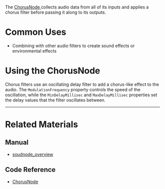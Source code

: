 The [ ChorusNode ](https://github.com/ZilchEngine/ZilchDocs/blob/master/code_reference/class_reference/chorusnode.markdown) collects audio data from all of its inputs and applies a chorus filter before passing it along to its outputs. 

 # Common Uses

- Combining with other audio filters to create sound effects or environmental effects

 # Using the ChorusNode

Chorus filters use an oscillating delay filter to add a chorus-like effect to the audio. The `ModulationFrequency` property controls the speed of the oscillation, while the `MinDelayMillisec` and `MaxDelayMillisec` properties set the delay values that the filter oscillates between. 

---
 # Related Materials

 ## Manual
- [soudnode_overview](https://github.com/ZilchEngine/ZilchDocs/blob/master/zilch_editor_documentation/zeromanual/audio/soundnode/soudnode_overview.markdown)

 ## Code Reference
- [ ChorusNode ](https://github.com/ZilchEngine/ZilchDocs/blob/master/code_reference/class_reference/chorusnode.markdown) 

 